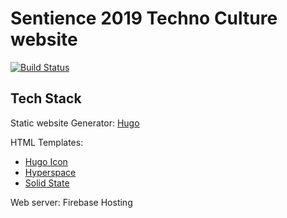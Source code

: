 # Sentience 2019 Techno Culture website
[![Build Status](https://travis-ci.org/Boot-Error/Sentience.svg?branch=master)](https://travis-ci.org/Boot-Error/Sentience)

## Tech Stack

Static website Generator: [Hugo](https://gohugo.io)

HTML Templates: 
  - [Hugo Icon](https://github.com/SteveLane/hugo-icon/)
  - [Hyperspace](https://html5up.net/hyperspace)
  - [Solid State](https://html5up.net/solid-state)
  
Web server: Firebase Hosting
